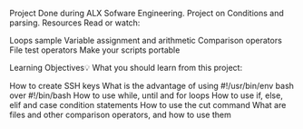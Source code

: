 Project Done during ALX Sofware Engineering. Project on Conditions and parsing.
Resources
Read or watch:

Loops sample
Variable assignment and arithmetic
Comparison operators
File test operators
Make your scripts portable


Learning Objectives💡
What you should learn from this project:

How to create SSH keys
What is the advantage of using #!/usr/bin/env bash over #!/bin/bash
How to use while, until and for loops
How to use if, else, elif and case condition statements
How to use the cut command
What are files and other comparison operators, and how to use them
